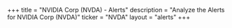 +++
title = "NVIDIA Corp (NVDA) - Alerts"
description = "Analyze the Alerts for NVIDIA Corp (NVDA)"
ticker = "NVDA"
layout = "alerts"
+++

